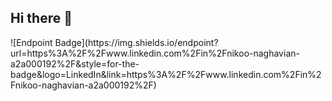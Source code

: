 ## Hi there 👋

<!--
**niiiikou/niiiikou** is a ✨ _special_ ✨ repository because its `README.md` (this file) appears on your GitHub profile.

Here are some ideas to get you started:

- 🔭 I’m currently working on ...
- 🌱 I’m currently learning ...
- 👯 I’m looking to collaborate on ...
- 🤔 I’m looking for help with ...
- 💬 Ask me about ...
- 📫 How to reach me: ...
- 😄 Pronouns: ...
- ⚡ Fun fact: ...
-->![Endpoint Badge](https://img.shields.io/endpoint?url=https%3A%2F%2Fwww.linkedin.com%2Fin%2Fnikoo-naghavian-a2a000192%2F&style=for-the-badge&logo=LinkedIn&link=https%3A%2F%2Fwww.linkedin.com%2Fin%2Fnikoo-naghavian-a2a000192%2F)

